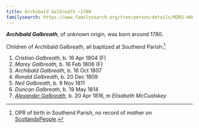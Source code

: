 ```yaml
---
title: Archibald Galbreath ~1780
familysearch: https://www.familysearch.org/tree/person/details/MZKS-H6C
---
```

***Archibald Galbreath***, of unknown origin, was born around 1780.

Children of Archibald Galbreath, all baptized at Southend Parish:[^children]

1. *Cristian Galbreath*, b. 16 Apr 1804 (F)
2. *Marey Galbreath*, b. 16 Feb 1806 (F)
3. *Archibald Galbreath*, b. 16 Oct 1807
4. *Ronald Galbreath*, b. 20 Dec 1809
5. *Neil Galbreath*, b. 9 Nov 1811
6. *Duncan Galbreath*, b. 19 May 1814
7. *[Alexander Galbreath](galbreath-alexander-1816.md)*, b. 20 Apr 1816, m *Elisabeth McCualskey*

[^children]: OPR of birth in Southend Parish, no record of mother on [ScotlandsPeople](https://www.scotlandspeople.gov.uk/record-results?search_type=people&event=%28B%20OR%20C%20OR%20S%29&record_type%5B0%5D=opr_births&church_type=Old%20Parish%20Registers&dl_cat=church&dl_rec=church-births-baptisms&surname_so=syn&forename_so=starts&from_year=1800&to_year=1825&parent_names=galbreath&parent_names_so=exact&parent_name_two_so=exact&county=ARGYLL&record=Church%20of%20Scotland%20%28old%20parish%20registers%29%20Roman%20Catholic%20Church%20Other%20churches&rd_real_name%5B0%5D=SOUTHEND&rd_display_name%5B0%5D=SOUTHEND_SOUTHEND&rd_label%5B0%5D=SOUTHEND&rd_name%5B0%5D=SOUTHEND&sort=asc&order=Date&field=year). 

